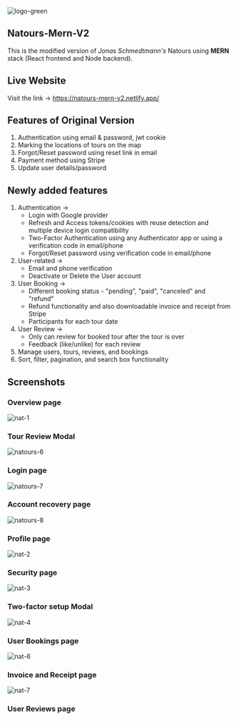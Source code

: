 ![logo-green](https://github.com/RoniChanda/Natours-V2/assets/86836682/e2b659e2-ce51-4ab1-a4ca-edf9da3cca20)
## Natours-Mern-V2
This is the modified version of *Jonas Schmedtmann's* Natours using **MERN** stack (React frontend and Node backend).
## Live Website
Visit the link -> https://natours-mern-v2.netlify.app/
## Features of Original Version
1. Authentication using email & password, jwt cookie
2. Marking the locations of tours on the map
3. Forgot/Reset password using reset link in email
4. Payment method using Stripe
5. Update user details/password
## Newly added features
1. Authentication ->
   - Login with Google provider
   - Refresh and Access tokens/cookies with reuse detection and multiple device login compatibility
   - Two-Factor Authentication using any Authenticator app or using a verification code in email/phone
   - Forgot/Reset password using verification code in email/phone
2. User-related ->
   - Email and phone verification
   - Deactivate or Delete the User account
3. User Booking ->
   - Different booking status - "pending", "paid", "canceled" and "refund"
   - Refund functionality and also downloadable invoice and receipt from Stripe
   - Participants for each tour date
4. User Review ->
   - Only can review for booked tour after the tour is over
   - Feedback (like/unlike) for each review
5. Manage users, tours, reviews, and bookings
6. Sort, filter, pagination, and search box functionality
## Screenshots
### Overview page
![nat-1](https://github.com/RoniChanda/Natours-V2/assets/86836682/cf1dcac9-03c1-41fb-abb3-69ad69ddc924)
### Tour Review Modal
![natours-6](https://github.com/RoniChanda/Natours-V2/assets/86836682/d2cfdec1-b48c-4568-880e-6312c849c8ac)
### Login page
![natours-7](https://github.com/RoniChanda/Natours-V2/assets/86836682/3e608568-ed10-4c30-9d8c-ed03ea5086b9)
### Account recovery page
![natours-8](https://github.com/RoniChanda/Natours-V2/assets/86836682/32d12692-f6c6-451a-b7db-daa821802c03)
### Profile page
![nat-2](https://github.com/RoniChanda/Natours-V2/assets/86836682/edffbcd9-d258-4e87-913e-128980d488e9)
### Security page
![nat-3](https://github.com/RoniChanda/Natours-V2/assets/86836682/a67634ca-28ac-4db7-9d07-1ecfa3402433)
### Two-factor setup Modal
![nat-4](https://github.com/RoniChanda/Natours-V2/assets/86836682/b04ea3ae-b296-4e6f-94f5-f599bf5f296f)
### User Bookings page
![nat-6](https://github.com/RoniChanda/Natours-V2/assets/86836682/4bd05023-878d-4990-89e0-4bcd3c07dc1b)
### Invoice and Receipt page
![nat-7](https://github.com/RoniChanda/Natours-V2/assets/86836682/7273fbfe-c403-45fb-b288-0a0857dcc719)
### User Reviews page

